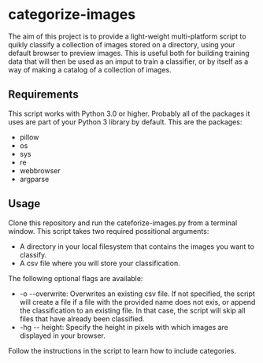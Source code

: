 # categorize-images

The aim of this project is to provide a light-weight multi-platform script to quikly classify a collection of images stored on a directory, using your default browser to preview images. This is useful both for building training data that will then be used as an imput to train a classifier, or by itself as a way of making a catalog of a collection of images.

## Requirements ##
This script works with Python 3.0 or higher. Probably all of the packages it uses are part of your Python 3 library by default. This are the packages:
* pillow
* os
* sys
* re
* webbrowser
* argparse

## Usage ##
Clone this repository and run the cateforize-images.py from a terminal window. This script takes two required possitional arguments:
* A directory in your local filesystem that contains the images you want to classify.
* A csv file where you will store your classification.

The following optional flags are available:
* -o --overwrite: Overwrites an existing csv file. If not specified, the script will create a file if a file with the provided name does not exis, or append the classification to an existing file. In that case, the script will skip all files that have already been classified.
* -hg -- height: Specify the height in pixels with which images are displayed in your browser.

Follow the instructions in the script to learn how to include categories.
